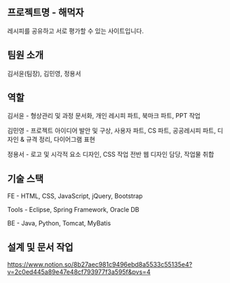 
프로젝트명 - 해먹자
-----------------------------------------
레시피를 공유하고 서로 평가할 수 있는 사이트입니다.


팀원 소개
-----------------------------------------
김서윤(팀장), 김민영, 정용서


역할
-----------------------------------------
김서윤 - 
형상관리 및 과정 문서화, 
개인 레시피 파트, 
북마크 파트,
PPT 작업

김민영 - 
프로젝트 아이디어 발안 및 구상, 
사용자 파트, 
CS 파트, 
공공레시피 파트, 
디자인 & 규격 정리, 
다이어그램 표현

정용서 - 
로고 및 시각적 요소 디자인, 
CSS 작업 전반 웹 디자인 담당, 
작업물 취합


기술 스택
-----------------------------------------
FE - HTML, CSS, JavaScript, jQuery, Bootstrap

Tools - Eclipse, Spring Framework, Oracle DB

BE - Java, Python, Tomcat, MyBatis


설계 및 문서 작업
-----------------------------------------
https://www.notion.so/8b27aec981c9496ebd8a5533c55135e4?v=2c0ed445a89e47e48cf793977f3a595f&pvs=4
